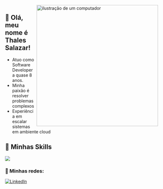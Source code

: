 <img src="https://raw.githubusercontent.com/MicaelliMedeiros/micaellimedeiros/master/image/computer-illustration.png" alt="ilustração de um computador" min-width="400px" max-width="400px" width="400px" align="right">

## 🖖 Olá, meu nome é <strong>Thales Salazar!</strong>
- Atuo como Software Developer a quase 8 anos.
- Minha paixão é resolver problemas complexos
- Experiência em escalar sistemas em ambiente cloud


## 🚀 Minhas Skills

<p align="left">
  <a href="https://skillicons.dev">
    <img src="https://skillicons.dev/icons?i=php,laravel,css,sass,vue,nodejs,ts,postgresql,mysql,mongodb,gcp,docker,redis" />
  </a>
</p>


### 📱 Minhas redes:
<p align="left">
  <a href="https://www.linkedin.com/in/thalessalazarp/" title="LinkedIn">
  <img src="https://img.shields.io/badge/-Linkedin-0e76a8?style=flat-square&logo=Linkedin&logoColor=white&link=/" alt="LinkedIn"/></a>
</p>

